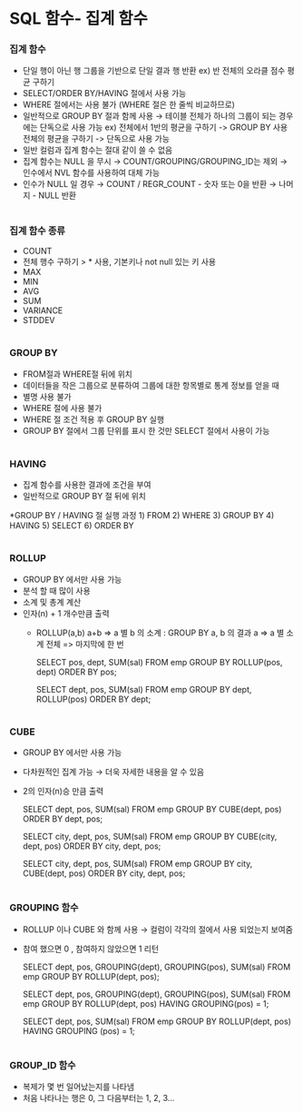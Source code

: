 # SQL 함수- 집계 함수

### 집계 함수 
 - 단일 행이 아닌 행 그룹을 기반으로 단일 결과 행 반환
		ex) 반 전체의 오라클 점수 평균 구하기 
 - SELECT/ORDER BY/HAVING 절에서 사용 가능 
 - WHERE 절에서는 사용 불가 (WHERE 절은 한 줄씩 비교하므로)
 - 일반적으로 GROUP BY 절과 함께 사용 
   → 테이블 전체가 하나의 그룹이 되는 경우에는 단독으로 사용 가능 
        ex) 전체에서 1반의 평균을 구하기 -> GROUP BY 사용 
		    전체의 평균을 구하기 -> 단독으로 사용 가능
 - 일반 컬럼과 집계 함수는 절대 같이 쓸 수 없음 
 - 집계 함수는 NULL 을 무시 
   → COUNT/GROUPING/GROUPING_ID는 제외 
   → 인수에서 NVL 함수를 사용하여 대체 가능 
 - 인수가 NULL 일 경우
   → COUNT / REGR_COUNT - 숫자 또는 0을 반환
   → 나머지 - NULL 반환 

#
### 집계 함수 종류
  - COUNT
   - 전체 행수 구하기   >   * 사용, 기본키나 not null 있는 키 사용 
 - MAX
 - MIN
 - AVG 
 - SUM 
 - VARIANCE
 - STDDEV  
 
 #
 ### GROUP BY
  - FROM절과 WHERE절 뒤에 위치 
  - 데이터들을 작은 그룹으로 분류하여 그룹에 대한 항목별로 통계 정보를 얻을 때 
  - 별명 사용 불가 
  - WHERE 절에 사용 불가 
  - WHERE 절 조건 적용 후 GROUP BY 실행 
  - GROUP BY 절에서 그룹 단위를 표시 한 것만 SELECT 절에서 사용이 가능  
 
 #
 ### HAVING
  - 집계 함수를 사용한 결과에 조건을 부여 
  - 일반적으로 GROUP BY 절 뒤에 위치  
 
   *GROUP BY / HAVING 절 실행 과정 
     1) FROM
     2) WHERE 
     3) GROUP BY
     4) HAVING 
     5) SELECT 
     6) ORDER BY 

#
### ROLLUP 
  - GROUP BY 에서만 사용 가능
  - 분석 할 때 많이 사용 
  - 소계 및 총계 계산 
  - 인자(n) + 1 개수만큼 출력 
    * ROLLUP(a,b) 
       a+b => a 별 b 의 소계 : GROUP BY a, b 의 결과 
       a   => a 별 소계 
       전체 => 마지막에 한 번
	   
	   SELECT pos, dept, SUM(sal) 
	   FROM emp
	   GROUP BY ROLLUP(pos, dept)
	   ORDER BY pos;
	 
	   SELECT dept, pos, SUM(sal) 
	   FROM emp
	   GROUP BY dept, ROLLUP(pos)
	   ORDER BY dept;

#
### CUBE
  - GROUP BY 에서만 사용 가능
  - 다차원적인 집계 가능 
    → 더욱 자세한 내용을 알 수 있음 
  - 2의 인자(n)승 만큼 출력 
  
	   SELECT dept, pos, SUM(sal) 
	   FROM emp
	   GROUP BY CUBE(dept, pos)
	   ORDER BY dept, pos;
	   
	   SELECT city, dept, pos, SUM(sal) 
	   FROM emp
	   GROUP BY CUBE(city, dept, pos)
	   ORDER BY city, dept, pos;
	   
	   SELECT city, dept, pos, SUM(sal) 
	   FROM emp
	   GROUP BY city, CUBE(dept, pos)
	   ORDER BY city, dept, pos;
	   
#	   
### GROUPING 함수
  - ROLLUP 이나 CUBE 와 함께 사용 → 컬럼이 각각의 절에서 사용 되었는지 보여줌 
  - 참여 했으면 0 , 참여하지 않았으면 1 리턴 
  
	   SELECT dept, pos, GROUPING(dept), GROUPING(pos), SUM(sal) 
	   FROM emp
	   GROUP BY ROLLUP(dept, pos);

	   SELECT dept, pos, GROUPING(dept), GROUPING(pos), SUM(sal) 
	   FROM emp
	   GROUP BY ROLLUP(dept, pos)
	   HAVING GROUPING(pos) = 1;     
	   
	   SELECT dept, pos, SUM(sal) 
	   FROM emp
	   GROUP BY ROLLUP(dept, pos)
	   HAVING GROUPING (pos) = 1;   

#
### GROUP_ID 함수   
  - 복제가 몇 번 일어났는지를 나타냄  
  - 처음 나타나는 행은 0, 그 다음부터는 1, 2, 3... 

  
  
